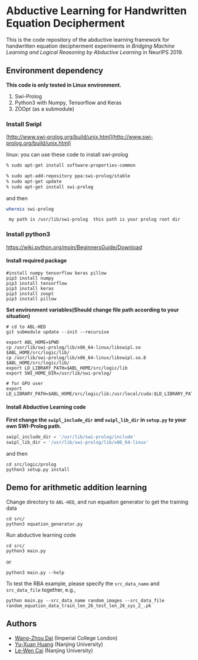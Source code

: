 # Abductive Learning for Handwritten Equation Decipherment

This is the code repository of the abductive learning framework for handwritten
equation decipherment experiments in _Bridging Machine Learning and Logical
Reasoning by Abductive Learning_ in NeurIPS 2019.

## Environment dependency

**This code is only tested in Linux environment.**

1. Swi-Prolog
2. Python3 with Numpy, Tensorflow and Keras
3. ZOOpt (as a submodule)

### Install Swipl

[http://www.swi-prolog.org/build/unix.html](http://www.swi-prolog.org/build/unix.html)

linux: you can use these code to install swi-prolog 

```bash
% sudo apt-get install software-properties-common

% sudo apt-add-repository ppa:swi-prolog/stable
% sudo apt-get update
% sudo apt-get install swi-prolog
```

and then

```bash
whereis swi-prolog
```

` my path is /usr/lib/swi-prolog  this path is your prolog root dir`

### Install python3

<https://wiki.python.org/moin/BeginnersGuide/Download>

#### Install required package

```shell
#install numpy tensorflow keras pillow
pip3 install numpy
pip3 install tensorflow
pip3 install keras
pip3 install zoopt
pip3 install pillow
```

**Set environment variables(Should change file path according to your situation)**

```Shell
# cd to ABL-HED
git submodule update --init --recursive

export ABL_HOME=$PWD
cp /usr/lib/swi-prolog/lib/x86_64-linux/libswipl.so $ABL_HOME/src/logic/lib/
cp /usr/lib/swi-prolog/lib/x86_64-linux/libswipl.so.8 $ABL_HOME/src/logic/lib/
export LD_LIBRARY_PATH=$ABL_HOME/src/logic/lib
export SWI_HOME_DIR=/usr/lib/swi-prolog/

# for GPU user
export LD_LIBRARY_PATH=$ABL_HOME/src/logic/lib:/usr/local/cuda:$LD_LIBRARY_PATH
```

#### Install Abductive Learning code

**First change the `swipl_include_dir` and `swipl_lib_dir` in `setup.py` to your own SWI-Prolog path.**

```python
swipl_include_dir = '/usr/lib/swi-prolog/include'
swipl_lib_dir = '/usr/lib/swi-prolog/lib/x86_64-linux'
```

and then 

```Shell
cd src/logic/prolog
python3 setup.py install
```

## Demo for arithmetic addition learning

Change directory to `ABL-HED`, and run equaiton generator to get the training data

```shell
cd src/
python3 equation_generator.py
```

Run abductive learning code

```shell
cd src/
python3 main.py
```

or

```shell
python3 main.py --help
```

To test the RBA example, please specify the `src_data_name` and `src_data_file`
together, e.g.,

```shell
python main.py --src_data_name random_images --src_data_file random_equation_data_train_len_26_test_len_26_sys_2_.pk
```

## Authors

- [Wang-Zhou Dai](http://daiwz.net) (Imperial College London)
- [Yu-Xuan Huang](http://www.lamda.nju.edu.cn/huangyx/) (Nanjing University)
- [Le-Wen Cai](http://www.lamda.nju.edu.cn/cailw/) (Nanjing University)
